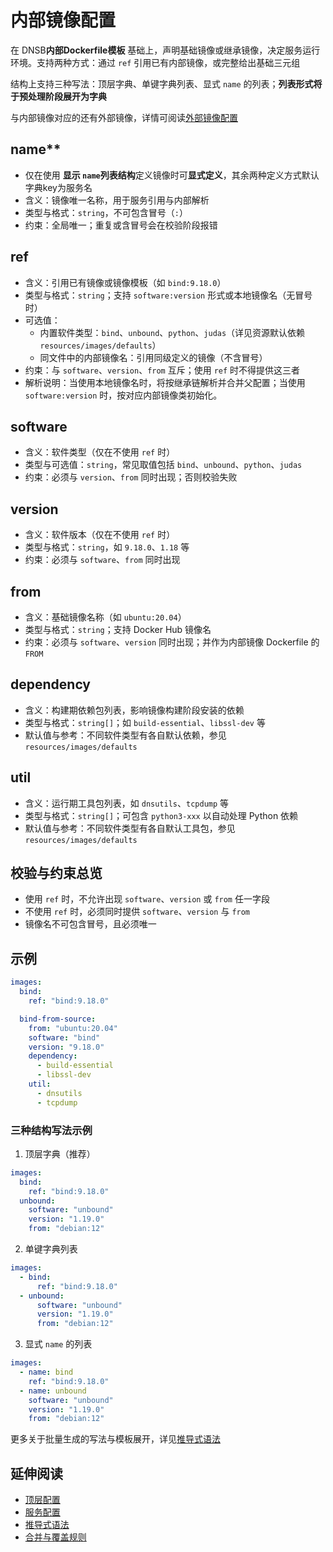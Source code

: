 # 内部镜像配置

在 DNSB**内部Dockerfile模板** 基础上，声明基础镜像或继承镜像，决定服务运行环境。支持两种方式：通过 `ref` 引用已有内部镜像，或完整给出基础三元组

结构上支持三种写法：顶层字典、单键字典列表、显式 `name` 的列表；**列表形式将于预处理阶段展开为字典**

与内部镜像对应的还有外部镜像，详情可阅读[外部镜像配置](external-images.md)

## name**

- 仅在使用 **显示 `name`列表结构**定义镜像时可**显式定义**，其余两种定义方式默认字典key为服务名
- 含义：镜像唯一名称，用于服务引用与内部解析
- 类型与格式：`string`，不可包含冒号（`:`）
- 约束：全局唯一；重复或含冒号会在校验阶段报错

## ref

- 含义：引用已有镜像或镜像模板（如 `bind:9.18.0`）
- 类型与格式：`string`；支持 `software:version` 形式或本地镜像名（无冒号时）
- 可选值：
  - 内置软件类型：`bind`、`unbound`、`python`、`judas`（详见资源默认依赖 `resources/images/defaults`）
  - 同文件中的内部镜像名：引用同级定义的镜像（不含冒号）
- 约束：与 `software`、`version`、`from` 互斥；使用 `ref` 时不得提供这三者
- 解析说明：当使用本地镜像名时，将按继承链解析并合并父配置；当使用 `software:version` 时，按对应内部镜像类初始化。

## software

- 含义：软件类型（仅在不使用 `ref` 时）
- 类型与可选值：`string`，常见取值包括 `bind`、`unbound`、`python`、`judas`
- 约束：必须与 `version`、`from` 同时出现；否则校验失败

## version

- 含义：软件版本（仅在不使用 `ref` 时）
- 类型与格式：`string`，如 `9.18.0`、`1.18` 等
- 约束：必须与 `software`、`from` 同时出现

## from

- 含义：基础镜像名称（如 `ubuntu:20.04`）
- 类型与格式：`string`；支持 Docker Hub 镜像名
- 约束：必须与 `software`、`version` 同时出现；并作为内部镜像 Dockerfile 的 `FROM`

## dependency

- 含义：构建期依赖包列表，影响镜像构建阶段安装的依赖
- 类型与格式：`string[]`；如 `build-essential`、`libssl-dev` 等
- 默认值与参考：不同软件类型有各自默认依赖，参见 `resources/images/defaults`

## util

- 含义：运行期工具包列表，如 `dnsutils`、`tcpdump` 等
- 类型与格式：`string[]`；可包含 `python3-xxx` 以自动处理 Python 依赖
- 默认值与参考：不同软件类型有各自默认工具包，参见 `resources/images/defaults`

## 校验与约束总览

- 使用 `ref` 时，不允许出现 `software`、`version` 或 `from` 任一字段
- 不使用 `ref` 时，必须同时提供 `software`、`version` 与 `from`
- 镜像名不可包含冒号，且必须唯一

## 示例

```yaml
images:
  bind:
    ref: "bind:9.18.0"

  bind-from-source:
    from: "ubuntu:20.04"
    software: "bind"
    version: "9.18.0"
    dependency:
      - build-essential
      - libssl-dev
    util:
      - dnsutils
      - tcpdump
```

### 三种结构写法示例

1) 顶层字典（推荐）

```yaml
images:
  bind:
    ref: "bind:9.18.0"
  unbound:
    software: "unbound"
    version: "1.19.0"
    from: "debian:12"
```

2) 单键字典列表

```yaml
images:
  - bind:
      ref: "bind:9.18.0"
  - unbound:
      software: "unbound"
      version: "1.19.0"
      from: "debian:12"
```

3) 显式 `name` 的列表

```yaml
images:
  - name: bind
    ref: "bind:9.18.0"
  - name: unbound
    software: "unbound"
    version: "1.19.0"
    from: "debian:12"
```

更多关于批量生成的写法与模板展开，详见[推导式语法](../rule/comprehension.md)

## 延伸阅读

- [顶层配置](top-level.md)
- [服务配置](builds.md)
- [推导式语法](../rule/comprehension.md)
- [合并与覆盖规则](../rule/merge-and-override.md)
